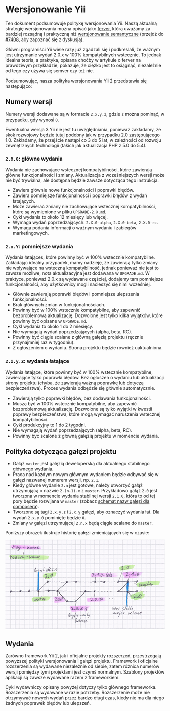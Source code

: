 Wersjonowanie Yii
=================

Ten dokument podsumowuje politykę wersjonowania Yii. Naszą aktualną strategię wersjonowania można opisać jako 
[ferver](https://github.com/jonathanong/ferver), którą uważamy za bardziej rozsądną i praktyczną niż 
[wersjonowanie semantyczne](http://semver.org/) (przejdź do [#7408](https://github.com/yiisoft/yii2/issues/7408), aby zapoznać się 
z dyskusją).

Główni programiści Yii wiele razy już zgadzali się i podkreślali, że ważnym jest utrzymanie wydań 2.0.x w 100% kompatybilnych 
wstecznie. To jednak idealna teoria, a praktyka, opisana choćby w artykule o ferver na prawdziwym przykładzie, pokazuje, że ciężko 
jest to osiągnąć, niezależnie od tego czy używa się semver czy też nie.

Podsumowując, nasza polityka wersjonowania Yii 2 przedstawia się następująco:

## Numery wersji

Numery wersji dodawane są w formacie `2.x.y.z`, gdzie `z` można pominąć, w przypadku, gdy wynosi `0`.

Ewentualna wersja 3 Yii nie jest tu uwzględniania, ponieważ zakładamy, że skok rozwojowy będzie tutaj podobny jak w przypadku 2.0 
zastępującego 1.0. Zakładamy, że przejście nastąpi co 3 do 5 lat, w zależności od rozwoju zewnętrznych technologii (takich jak 
aktualizacja PHP z 5.0 do 5.4).

### `2.X.0`: główne wydania

Wydania nie zachowujące wstecznej kompatybilności, które zawierają główne funkcjonalności i zmiany. Aktualizacja z wcześniejszych 
wersji może nie być trywialna, ale dostępna będzie zawsze dotycząca tego instrukcja.

* Zawiera głównie nowe funkcjonalności i poprawki błędów.
* Zawiera pomniejsze funkcjonalności i poprawki błędów z wydań łatających.
* Może zawierać zmiany nie zachowujące wstecznej kompatybilności,  które są wymienione w pliku `UPGRADE-2.X.md`.
* Cykl wydania to około 12 miesięcy lub więcej.
* Wymaga wydań poprzedzających: `2.X.0-alpha`, `2.X.0-beta`, `2.X.0-rc`.
* Wymaga podania informacji o ważnym wydaniu i zabiegów marketingowych.


### `2.x.Y`: pomniejsze wydania

Wydania łatająces, które powinny być w 100% wstecznie kompatybilne. Zakładając idealny przypadek, mamy nadzieję, że zawierają tylko 
zmiany nie wpływające na wsteczną kompatybilność, jednak ponieważ nie jest to zawsze możliwe, nota aktualizacyjna jest dodawana 
w `UPGRADE.md`. W praktyce, ponieważ 2.0.x są wydawane częściej, dodajemy tam pomniejsze funkcjonalności, aby użytkownicy mogli 
nacieszyć się nimi wcześniej.

* Głównie zawierają poprawki błędów i pomniejsze ulepszenia funkcjonalności.
* Brak głównych zmian w funkcjonalnościach.
* Powinny być w 100% wstecznie kompatybilne, aby zapewnić bezproblemową aktualizację. Dozwolone jest tylko kilka wyjątków, które powinny być opisane w `UPGRADE.md`.
* Cykl wydania to około 1 do 2 miesięcy.
* Nie wymagają wydań poprzedzających (alpha, beta, RC).
* Powinny być ciągle scalane z główną gałęzią projektu (ręcznie przynajmniej raz w tygodniu).
* Z ogłoszeniem o wydaniu. Strona projektu będzie również uaktualniona.


### `2.x.y.Z`: wydania łatające

Wydania łatające, które powinny być w 100% wstecznie kompatybilne, zawierające tylko poprawki błędów.
Bez ogłoszeń o wydaniu lub aktualizacji strony projektu (chyba, że zawierają ważną poprawkę lub dotyczą bezpieczeństwa).
Proces wydania odbędzie się głównie automatycznie.

* Zawierają tylko poprawki błędów, bez dodawania funkcjonalności.
* Muszą być w 100% wstecznie kompatybilne, aby zapewnić bezproblemową aktualizację. Dozwolone są tylko wyjątki w kwestii poprawy bezpieczeństwa, które mogą wymagać naruszenia wstecznej kompatybilności.
* Cykl produkcyjny to 1 do 2 tygodni.
* Nie wymagają wydań poprzedzających (alpha, beta, RC).
* Powinny być scalone z główną gałęzią projektu w momencie wydania.


## Polityka dotycząca gałęzi projektu

* Gałąź `master` jest gałęzią deweloperską dla aktualnego stabilnego głównego wydania.
* Praca nad każdym nowym głównym wydaniem będzie odbywać się w gałęzi nazwanej numerem wersji, np. `2.1`.
* Kiedy główne wydanie `2.n` jest gotowe, należy utworzyć gałąź utrzymującą o nazwie `2.(n-1).x` z `master`.
  Przykładowo gałąź `2.0` jest tworzona w momencie wydania stabilnej wersji `2.1.0`, która to od tej pory będzie rozwijana w `master`
  (zobacz [schemat nazw gałęzi dla composera](https://getcomposer.org/doc/02-libraries.md#branches)).
* Tworzone są tagi `2.x.y.z` i `2.x.y` gałęzi, aby oznaczyć wydania łat. Dla wydań `2.x.y.0` pominięte będzie `0`.
* Zmiany w gałęzi utrzymującej `2.n.x` będą ciągle scalane do `master`.

Poniższy obrazek ilustruje historię gałęzi zmieniających się w czasie:

![Polityka gałęzi projektu](versions-branches.png)


## Wydania

Zarówno framework Yii 2, jak i oficjalne projekty rozszerzeń, przestrzegają powyższej polityki wersjonowania i gałęzi projektu.
Framework i oficjalne rozszerzenia są wydawane niezależnie od siebie, zatem różnica numerów wersji pomiędzy tymi projektami jest czymś normalnym.
Szablony projektów aplikacji są zawsze wydawane razem z frameworkiem.

Cykl wydawniczy opisany powyżej dotyczy tylko głównego frameworka.
Rozszerzenia są wydawane w razie potrzeby.
Rozszerzenie może nie otrzymywać nowych wydań przez bardzo długi czas, kiedy nie ma dla niego żadnych poprawek błędów lub ulepszeń.
